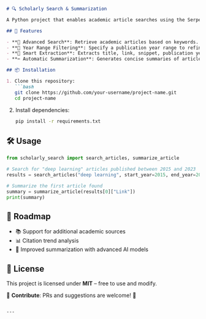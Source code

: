 

```markdown
# 🔍 Scholarly Search & Summarization  

A Python project that enables academic article searches using the Serper API, with year range filtering and automatic summarization of articles from their links.  

## 🚀 Features  

- **🔎 Advanced Search**: Retrieve academic articles based on keywords.  
- **📅 Year Range Filtering**: Specify a publication year range to refine results.  
- **📑 Smart Extraction**: Extracts title, link, snippet, publication year, and citation count for each article.  
- **✂️ Automatic Summarization**: Generates concise summaries of articles by analyzing their content.  

## 📦 Installation  

1. Clone this repository:  
   ```bash
   git clone https://github.com/your-username/project-name.git
   cd project-name
   ```  
2. Install dependencies:  
   ```bash
   pip install -r requirements.txt
   ```  

## 🛠️ Usage  

```python
from scholarly_search import search_articles, summarize_article

# Search for "deep learning" articles published between 2015 and 2023
results = search_articles("deep learning", start_year=2015, end_year=2023)

# Summarize the first article found
summary = summarize_article(results[0]["Link"])
print(summary)
```

## 📝 Roadmap  
- 📚 Support for additional academic sources  
- 📊 Citation trend analysis  
- 🤖 Improved summarization with advanced AI models  

## 📜 License  
This project is licensed under **MIT** – free to use and modify.  

🔗 **Contribute**: PRs and suggestions are welcome! 🚀  
```

---

